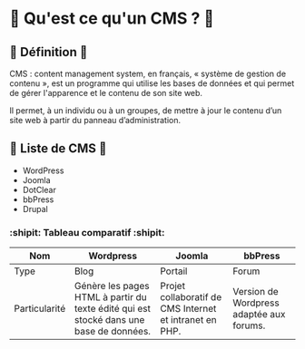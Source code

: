 
:octopus: Qu'est ce qu'un CMS ? :octopus: 
==

:pig_nose: Définition :pig_nose:
-

CMS : content management system, en français, « système de gestion de contenu », est un programme qui utilise les bases de données et qui permet de gérer l'apparence et le contenu de son site web.

Il permet, à un individu ou à un groupes, de mettre à jour le contenu d’un site web à partir du panneau d’administration.



:whale2: Liste de CMS :whale2:
-
* WordPress
* Joomla
* DotClear
* bbPress
* Drupal

### :shipit: Tableau comparatif :shipit: ###

Nom   | Wordpress | Joomla |  bbPress
------------ | ------------- | -------------| -------------
Type | Blog | Portail | Forum
Particularité | Génère les pages HTML à partir du texte édité qui est stocké dans une base de données. | Projet collaboratif de CMS Internet et intranet en PHP. | Version de Wordpress adaptée aux forums.
